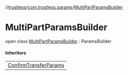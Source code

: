 //[trustless](../../../index.md)/[com.trustless.params](../index.md)/[MultiPartParamsBuilder](index.md)

# MultiPartParamsBuilder

open class [MultiPartParamsBuilder](index.md) : ParamsBuilder

#### Inheritors

| |
|---|
| [ConfirmTransferParams](../../com.trustless.requests.transfers/-confirm-transfer-params/index.md) |
